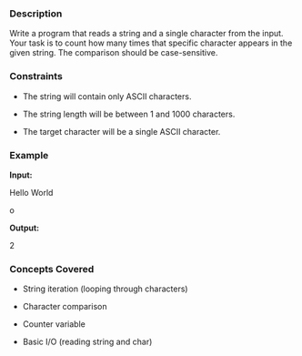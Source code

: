 ### Description
Write a program that reads a string and a single character from the input. Your task is to count how many times that specific character appears in the given string. The comparison should be case-sensitive.

### Constraints
- The string will contain only ASCII characters.
- The string length will be between 1 and 1000 characters.
- The target character will be a single ASCII character.

### Example
**Input:**
Hello World
o

**Output:**
2

### Concepts Covered
- String iteration (looping through characters)
- Character comparison
- Counter variable
- Basic I/O (reading string and char)